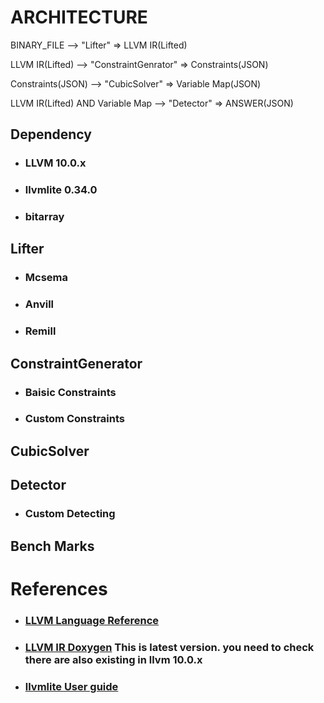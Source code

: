 # ARCHITECTURE

BINARY_FILE ⟶ "Lifter" ⇒ LLVM IR(Lifted)

LLVM IR(Lifted) ⟶ "ConstraintGenrator" ⇒ Constraints(JSON)

Constraints(JSON) ⟶ "CubicSolver" ⇒ Variable Map(JSON)

LLVM IR(Lifted) AND Variable Map ⟶ "Detector" ⇒ ANSWER(JSON)

## Dependency

- ### LLVM 10.0.x
- ### llvmlite 0.34.0
- ### bitarray

## Lifter
- ### Mcsema

- ### Anvill

- ### Remill

## ConstraintGenerator

- ### Baisic Constraints

- ### Custom Constraints

## CubicSolver

## Detector

- ### Custom Detecting

## Bench Marks


# References

- ### [LLVM Language Reference](https://llvm.org/docs/LangRef.html)
- ### [LLVM IR Doxygen](https://llvm.org/doxygen/) This is latest version. you need to check there are also existing in llvm 10.0.x
- ### [llvmlite User guide](https://llvmlite.readthedocs.io/en/latest/user-guide/index.html)
